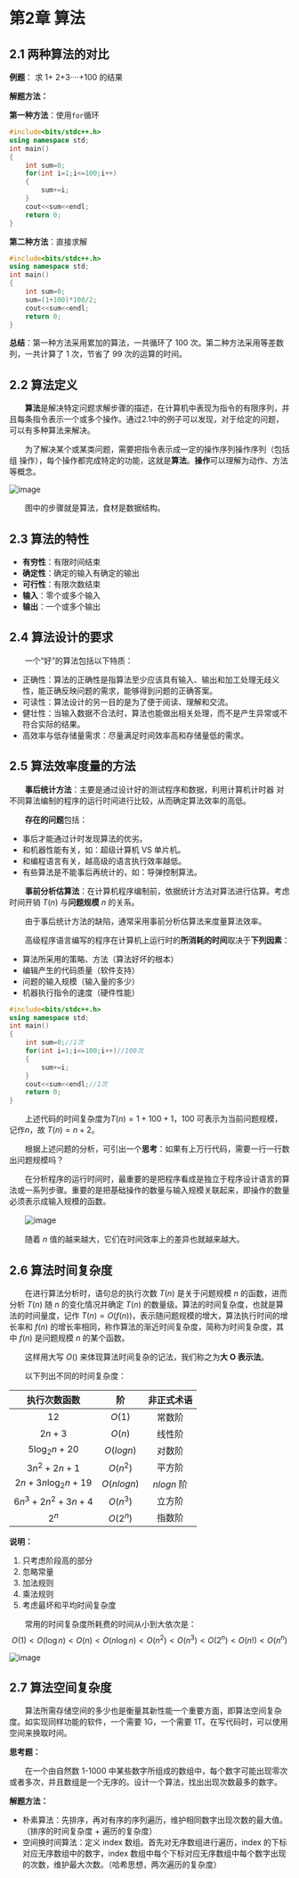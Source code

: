 # 第2章 算法

## 2.1 两种算法的对比

**例题**：
求 1+ 2+3····+100 的结果

**解题方法：**

**第一种方法**：使用`for`循环

```cpp
#include<bits/stdc++.h>
using namespace std;
int main()
{
    int sum=0;
    for(int i=1;i<=100;i++)
    {
        sum+=i;
    }
    cout<<sum<<endl;
    return 0;
}
```

**第二种方法**：直接求解

```cpp
#include<bits/stdc++.h>
using namespace std;
int main()
{
    int sum=0;
    sum=(1+100)*100/2;
    cout<<sum<<endl;
    return 0;
}
```

**总结**：第一种方法采用累加的算法，一共循环了 100 次。第二种方法采用等差数列，一共计算了 1 次，节省了 99 次的运算的时间。

## 2.2 算法定义

&emsp;&emsp;**算法**是解决特定问题求解步骤的描述，在计算机中表现为指令的有限序列，并且每条指令表示一个或多个操作。通过2.1中的例子可以发现，对于给定的问题，可以有多种算法来解决。

&emsp;&emsp;为了解决某个或某类问题，需要把指令表示成一定的操作序列操作序列（包括组
操作），每个操作都完成特定的功能，这就是**算法**。**操作**可以理解为动作、方法等概念。

![image](images/02-01.png)

&emsp;&emsp;图中的步骤就是算法，食材是数据结构。

## 2.3 算法的特性

- **有穷性**：有限时间结束
- **确定性**：确定的输入有确定的输出
- **可行性**：有限次数结束
- **输入**：零个或多个输入
- **输出**：一个或多个输出

## 2.4 算法设计的要求

&emsp;&emsp;一个“好”的算法包括以下特质：

- 正确性：算法的正确性是指算法至少应该具有输入、输出和加工处理无歧义性，能正确反映问题的需求，能够得到问题的正确答案。
- 可读性：算法设计的另一目的是为了便于阅读、理解和交流。
- 健壮性：当输入数据不合法时，算法也能做出相关处理，而不是产生异常或不符合实际的结果。
- 高效率与低存储量需求：尽量满足时间效率高和存储量低的需求。

## 2.5 算法效率度量的方法

&emsp;&emsp;**事后统计方法**：主要是通过设计好的测试程序和数据，利用计算机计时器
对不同算法编制的程序的运行时间进行比较，从而确定算法效率的高低。

&emsp;&emsp;**存在的问题**包括：

- 事后才能通过计时发现算法的优劣。
- 和机器性能有关，如：超级计算机 VS 单片机。
- 和编程语言有关，越高级的语言执行效率越低。
- 有些算法是不能事后再统计的，如：导弹控制算法。

&emsp;&emsp;**事前分析估算法**：在计算机程序编制前，依据统计方法对算法进行估算。考虑时间开销 $T(n)$ 与**问题规模** $n$ 的关系。

&emsp;&emsp;由于事后统计方法的缺陷，通常采用事前分析估算法来度量算法效率。

&emsp;&emsp;高级程序语言编写的程序在计算机上运行时的**所消耗的时间**取决于**下列因素**：

- 算法所采用的策略、方法（算法好坏的根本）
- 编辑产生的代码质量（软件支持）
- 问题的输入规模（输入量的多少）
- 机器执行指令的速度（硬件性能）

```cpp
#include<bits/stdc++.h>
using namespace std;
int main()
{
    int sum=0;//1次
    for(int i=1;i<=100;i++)//100次
    {
        sum+=i;
    }
    cout<<sum<<endl;//1次
    return 0;
}

```

&emsp;&emsp;上述代码的时间复杂度为$T(n)=1+100+1$，100 可表示为当前问题规模，记作$n$，故 $T(n)=n+2$。

&emsp;&emsp;根据上述问题的分析，可引出一个**思考**：如果有上万行代码，需要一行一行数出问题规模吗？

&emsp;&emsp;在分析程序的运行时间时，最重要的是把程序看成是独立于程序设计语言的算法或一系列步骤。重要的是把基础操作的数量与输入规模关联起来，即操作的数量必须表示成输入规模的函数。

　　![image](images/02-02.png)

&emsp;&emsp;随着 $n$ 值的越来越大，它们在时间效率上的差异也就越来越大。

## 2.6 算法时间复杂度

&emsp;&emsp;在进行算法分析时，语句总的执行次数 $T(n)$ 是关于问题规模 $n$ 的函数，进而分析 $T(n)$ 随 $n$ 的变化情况并确定 $T(n)$ 的数量级。算法的时间复杂度，也就是算法的时间量度，记作 $T(n)=O(f(n))$，表示随问题规模的增大，算法执行时间的增长率和 $f(n)$ 的增长率相同，称作算法的渐近时间复杂度，简称为时间复杂度，其中 $f(n)$ 是问题规模 $n$ 的某个函数。

&emsp;&emsp;这样用大写 $O()$ 来体现算法时间复杂的记法，我们称之为**大 O 表示法**。

&emsp;&emsp;以下列出不同的时间复杂度：

|       执行次数函数        |     阶     | 非正式术语 |
| :-----------------------: | :--------: | :--------: |
|           $12$            |   $O(1)$   |   常数阶   |
|          $2n+3$           |   $O(n)$   |   线性阶   |
|        $5 \log_2 n + 20$  | $O(logn)$  |   对数阶   |
|     $3n^2+2n+1$           |  $O(n^2)$  |   平方阶   |
|   $2n+3n \log_2 n + 19$   | $O(nlogn)$ | $nlogn$ 阶 |
| $6 n^3 + 2 n^2 + 3 n + 4$ |  $O(n^3)$  |   立方阶   |
|           $2^n$           |  $O(2^n)$  |   指数阶   |

**说明：**  
1. 只考虑阶段高的部分
2. 忽略常量
3. 加法规则
4. 乘法规则
5. 考虑最坏和平均时间复杂度

&emsp;&emsp;常用的时间复杂度所耗费的时间从小到大依次是：  
$$
O(1) < O(\log n) < O(n) < O(n \log n) < O(n^2) < O(n^3) < O(2^n) < O(n!) < O(n^n)
$$

![image](images/02-03.png)

## 2.7 算法空间复杂度

&emsp;&emsp;算法所需存储空间的多少也是衡量其新性能一个重要方面，即算法空间复杂度。如实现同样功能的软件，一个需要 1G，一个需要 1T。在写代码时，可以使用空间来换取时间。

**思考题：**

&emsp;&emsp;在一个由自然数 1-1000 中某些数字所组成的数组中，每个数字可能出现零次或者多次，并且数组是一个无序的。设计一个算法，找出出现次数最多的数字。

**解题方法：**

- 朴素算法：先排序，再对有序的序列遍历，维护相同数字出现次数的最大值。（排序的时间复杂度 + 遍历的复杂度）
- 空间换时间算法：定义 index 数组。首先对无序数组进行遍历，index 的下标对应无序数组中的数字，index 数组中每个下标对应无序数组中每个数字出现的次数，维护最大次数。（哈希思想，两次遍历的复杂度）

